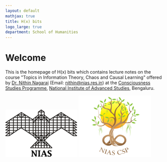 ```yaml
---
layout: default
mathjax: true
title: H(x) bits
logo_large: true
department: School of Humanities
---
```

# Welcome
This is the homepage of H(x) bits which contains lecture notes on the course "Topics in Information Theory, Chaos and Causal Learning" offered by [Dr. Nithin Nagaraj](https://sites.google.com/site/nithinnagaraj2/) (Email: nithin@nias.res.in) at the [Consciousness Studies Programme](http://niasconsciousnesscentre.org/index.html), [National Institute of Advanced Studies](http://www.nias.res.in/), Bengaluru.

<div id="logos" style="width: 100%; display: block;">
<img src="./images/logo_NIAS.png" style="width: 45%; display: inline" alt="NIAS Logo"/>
<img src="./images/NIAS-CSP.png" style="width: 45%; display: inline" alt="Consciousness Studies Programme"/>
</div>
